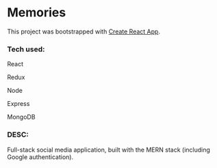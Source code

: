 # Memories

This project was bootstrapped with [Create React App](https://github.com/facebook/create-react-app).

### Tech used:

React

Redux

Node

Express

MongoDB

### DESC:

Full-stack social media application, built with the MERN stack (including Google authentication).
